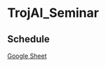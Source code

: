 # TrojAI_Seminar

## Schedule

[Google Sheet](https://docs.google.com/spreadsheets/d/1JaMIO_NQdK-8E4_8jndIKZuWXEOt5D6q2YloIWwxAvA/edit#gid=0)
